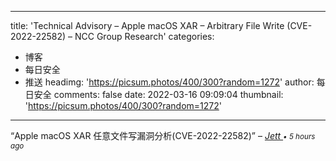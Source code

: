 
---
title: 'Technical Advisory – Apple macOS XAR – Arbitrary File Write (CVE-2022-22582) – NCC Group Research'
categories: 
 - 博客
 - 每日安全
 - 推送
headimg: 'https://picsum.photos/400/300?random=1272'
author: 每日安全
comments: false
date: 2022-03-16 09:09:04
thumbnail: 'https://picsum.photos/400/300?random=1272'
---

<div>   
<q>Apple macOS XAR 任意文件写漏洞分析(CVE-2022-22582)</q>
–
<cite>
<a class="text-muted" href="https://sec.today/user/8b825634-50dd-43e3-a401-88096c2f8709/pushes/">
Jett
</a>
<span class="text-muted"><small>• 5 hours ago</small></span>
</cite>
  
</div>
            